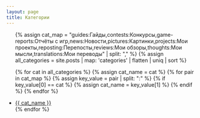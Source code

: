 ```yaml
---
layout: page
title: Категории
---
```


<ul>
  {% assign cat_map = "guides:Гайды,contests:Конкурсы,game-reports:Отчёты с игр,news:Новости,pictures:Картинки,projects:Мои проекты,reposting:Перепосты,reviews:Мои обзоры,thoughts:Мои мысли,translations:Мои переводы" | split: "," %}
  {% assign all_categories = site.posts | map: 'categories' | flatten | uniq | sort %}

  {% for cat in all_categories %}
    {% assign cat_name = cat %}
    {% for pair in cat_map %}
      {% assign key_value = pair | split: ":" %}
      {% if key_value[0] == cat %}
        {% assign cat_name = key_value[1] %}
      {% endif %}
    {% endfor %}
    <li><a href="/categories/{{ cat }}.html">{{ cat_name }}</a></li>
  {% endfor %}
</ul>

